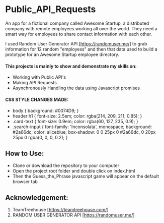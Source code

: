 # Public_API_Requests
 An app for a fictional company called Awesome Startup, a distributed company with remote employees working all over the world. They need a smart way for employees to share contact information with each other.

 I used Random User Generator API [https://randomuser.me/] to grab information for 12 random "employess"
 and then that data used to build a prototype for an Awesome Startup employee directory.
 
 #### This projects is mainly to show and demonstrate my skills on:
 * Working with Public API's
 * Making API Requests
 * Asynchronously Handling the data using Javascript promises
 
 #### CSS STYLE CHANGES MADE: 
 * body {
     background: #0074D9;
 }
 * header h1 {
     font-size: 2.5em;
     color: rgba(214, 209, 211, 0.85);
 }
 * .card-text {
       font-size: 0.9em;
       color: rgba(60, 127, 235, 0.9);
       }
 * .search-input {
       font-family: 'Inconsolata', monospace;
       background: #2a66dc;
       color: aliceblue;
       box-shadow: 0 0 25px 0 #2a66dc,
           0 20px 25px 0 rgba(0, 0, 0, 0.2);
        }

 ## How to Use:
 * Clone or download the repository to your computer
 * Open the project root folder and double click on index.html
 * Then the Guess_the_Phrase javascript game will appear on the default browser tab
 ## Acknowledgement:
 1. TeamTreehouse [https://teamtreehouse.com/]
 2. RANDOM USER GENERATOR API [https://randomuser.me/]

 